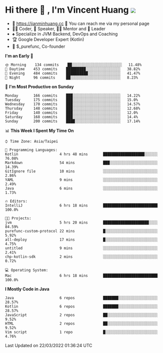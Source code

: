 # Hi there 👋 , I'm Vincent Huang ![](https://komarev.com/ghpvc/?username=Jian-Min-Huang)
- 💎 https://jianminhuang.cc 🙋 You can reach me via my personal page
- 👨‍💻 Coder, 🎤 Speaker, 👨‍🏫 Mentor and 🚀 Leader
- ♠️ Specialize in JVM Backend, DevOps and Coaching
- 🏆 Google Developer Expert (Kotlin)
- 💼 $_purefunc, Co-founder

<!--START_SECTION:waka-->
**I'm an Early 🐤** 

```text
🌞 Morning    134 commits    ██░░░░░░░░░░░░░░░░░░░░░░░   11.48% 
🌆 Daytime    453 commits    █████████░░░░░░░░░░░░░░░░   38.82% 
🌃 Evening    484 commits    ██████████░░░░░░░░░░░░░░░   41.47% 
🌙 Night      96 commits     ██░░░░░░░░░░░░░░░░░░░░░░░   8.23%

```
📅 **I'm Most Productive on Sunday** 

```text
Monday       166 commits    ███░░░░░░░░░░░░░░░░░░░░░░   14.22% 
Tuesday      175 commits    ███░░░░░░░░░░░░░░░░░░░░░░   15.0% 
Wednesday    170 commits    ███░░░░░░░░░░░░░░░░░░░░░░   14.57% 
Thursday     148 commits    ███░░░░░░░░░░░░░░░░░░░░░░   12.68% 
Friday       140 commits    ███░░░░░░░░░░░░░░░░░░░░░░   12.0% 
Saturday     168 commits    ███░░░░░░░░░░░░░░░░░░░░░░   14.4% 
Sunday       200 commits    ████░░░░░░░░░░░░░░░░░░░░░   17.14%

```


📊 **This Week I Spent My Time On** 

```text
⌚︎ Time Zone: Asia/Taipei

💬 Programming Languages: 
Kotlin                   4 hrs 48 mins       ███████████████████░░░░░░   76.08% 
Markdown                 54 mins             ███░░░░░░░░░░░░░░░░░░░░░░   14.39% 
GitIgnore file           10 mins             ░░░░░░░░░░░░░░░░░░░░░░░░░   2.86% 
YAML                     9 mins              ░░░░░░░░░░░░░░░░░░░░░░░░░   2.49% 
Java                     6 mins              ░░░░░░░░░░░░░░░░░░░░░░░░░   1.73%

🔥 Editors: 
IntelliJ                 6 hrs 18 mins       █████████████████████████   100.0%

🐱‍💻 Projects: 
jvm                      5 hrs 20 mins       █████████████████████░░░░   84.59% 
purefunc-custom-protocol 22 mins             █░░░░░░░░░░░░░░░░░░░░░░░░   5.92% 
all-deploy               17 mins             █░░░░░░░░░░░░░░░░░░░░░░░░   4.75% 
untitled                 9 mins              ░░░░░░░░░░░░░░░░░░░░░░░░░   2.41% 
chp-kotlin-sdk           2 mins              ░░░░░░░░░░░░░░░░░░░░░░░░░   0.72%

💻 Operating System: 
Mac                      6 hrs 18 mins       █████████████████████████   100.0%

```

**I Mostly Code in Java** 

```text
Java                     6 repos             ███████░░░░░░░░░░░░░░░░░░   28.57% 
Kotlin                   6 repos             ███████░░░░░░░░░░░░░░░░░░   28.57% 
JavaScript               2 repos             ██░░░░░░░░░░░░░░░░░░░░░░░   9.52% 
HTML                     2 repos             ██░░░░░░░░░░░░░░░░░░░░░░░   9.52% 
Vim script               1 repo              █░░░░░░░░░░░░░░░░░░░░░░░░   4.76%

```



 Last Updated on 22/03/2022 01:36:24 UTC
<!--END_SECTION:waka-->
